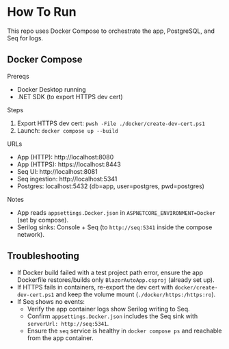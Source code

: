 How To Run
==========

This repo uses Docker Compose to orchestrate the app, PostgreSQL, and Seq for logs.

Docker Compose
--------------
Prereqs
- Docker Desktop running
- .NET SDK (to export HTTPS dev cert)

Steps
1) Export HTTPS dev cert: `pwsh -File ./docker/create-dev-cert.ps1`
2) Launch: `docker compose up --build`

URLs
- App (HTTP): http://localhost:8080
- App (HTTPS): https://localhost:8443
- Seq UI: http://localhost:8081
- Seq ingestion: http://localhost:5341
- Postgres: localhost:5432 (db=app, user=postgres, pwd=postgres)

Notes
- App reads `appsettings.Docker.json` in `ASPNETCORE_ENVIRONMENT=Docker` (set by compose).
- Serilog sinks: Console + Seq (to `http://seq:5341` inside the compose network).

Troubleshooting
---------------
- If Docker build failed with a test project path error, ensure the app Dockerfile restores/builds only `BlazorAutoApp.csproj` (already set up).
- If HTTPS fails in containers, re-export the dev cert with `docker/create-dev-cert.ps1` and keep the volume mount (`./docker/https:/https:ro`).
 - If Seq shows no events:
   - Verify the app container logs show Serilog writing to Seq.
   - Confirm `appsettings.Docker.json` includes the Seq sink with `serverUrl: http://seq:5341`.
   - Ensure the `seq` service is healthy in `docker compose ps` and reachable from the app container.

